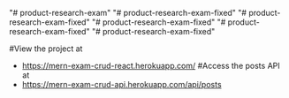 "# product-research-exam" 
"# product-research-exam-fixed" 
"# product-research-exam-fixed" 
"# product-research-exam-fixed" 
"# product-research-exam-fixed" 
"# product-research-exam-fixed" 

#View the project at 
- https://mern-exam-crud-react.herokuapp.com/
#Access the posts API at 
- https://mern-exam-crud-api.herokuapp.com/api/posts

